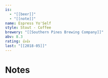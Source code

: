 ```yaml
---
is:
  - "[[beer]]"
  - "[[note]]"
name: Espress Yo'Self
style: Stout - Coffee
brewery: "[[Southern Pines Brewing Company]]"
abv: 8.3
rating: 👍👍
last: "[[2018-05]]"
---
```

# Notes

